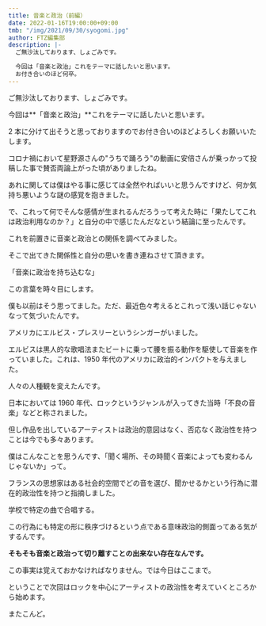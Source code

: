 ```yaml
---
title: 音楽と政治（前編）
date: 2022-01-16T19:00:00+09:00
tmb: "/img/2021/09/30/syogomi.jpg"
author: FTZ編集部
description: |-
  ご無沙汰しております、しょごみです。

  今回は「音楽と政治」これをテーマに話したいと思います。
  お付き合いのほど何卒。
---
```


ご無沙汰しております、しょごみです。

今回は**「音楽と政治」**これをテーマに話したいと思います。

2 本に分けて出そうと思っておりますのでお付き合いのほどよろしくお願いいたします。

コロナ禍において星野源さんの"うちで踊ろう"の動画に安倍さんが乗っかって投稿した事で賛否両論上がった頃がありましたね。

あれに関しては僕はやる事に感じては全然やればいいと思うんですけど、何か気持ち悪いような謎の感覚を抱きました。

で、これって何でそんな感情が生まれるんだろうって考えた時に「果たしてこれは政治利用なのか？」と自分の中で感じたんだなという結論に至ったんです。

これを前置きに音楽と政治との関係を調べてみました。

そこで出てきた関係性と自分の思いを書き連ねさせて頂きます。

「音楽に政治を持ち込むな」

この言葉を時々目にします。

僕も以前はそう思ってました。ただ、最近色々考えるとこれって浅い話じゃないなって気づいたんです。

アメリカにエルビス・プレスリーというシンガーがいました。

エルビスは黒人的な歌唱法またビートに乗って腰を振る動作を駆使して音楽を作っていました。これは、1950 年代のアメリカに政治的インパクトを与えました。

人々の人種観を変えたんです。

日本においては 1960 年代、ロックというジャンルが入ってきた当時「不良の音楽」などと称されました。

但し作品を出しているアーティストは政治的意図はなく、否応なく政治性を持つことは今でも多々あります。

僕はこんなことを思うんです、「聞く場所、その時聞く音楽によっても変わるんじゃないか」って。

フランスの思想家はある社会的空間でどの音を選び、聞かせるかという行為に潜在的政治性を持つと指摘しました。

学校で特定の曲で合唱する。

この行為にも特定の形に秩序づけるという点である意味政治的側面ってある気がするんです。

**そもそも音楽と政治って切り離すことの出来ない存在なんです。**

この事実は覚えておかなければなりません。では今日はここまで。

ということで次回はロックを中心にアーティストの政治性を考えていくところから始めます。

またこんど。
